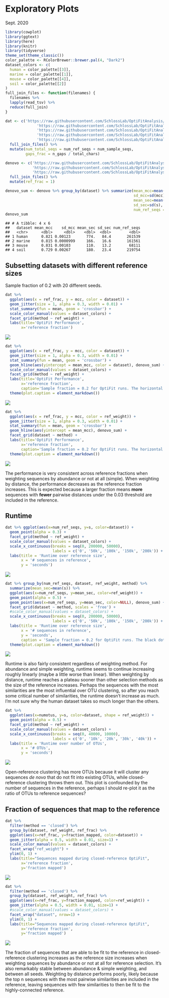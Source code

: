 Exploratory Plots
================
Sept. 2020

``` r
library(cowplot)
library(ggtext)
library(here)
library(knitr)
library(tidyverse)
theme_set(theme_classic())
color_palette <- RColorBrewer::brewer.pal(4, "Dark2")
dataset_colors <- c(
  human = color_palette[[3]],
  marine = color_palette[[1]],
  mouse = color_palette[[4]],
  soil = color_palette[[2]]
)
full_join_files <- function(filenames) {
  filenames %>% 
  lapply(read_tsv) %>% 
  reduce(full_join)
}
```

``` r
dat <- c('https://raw.githubusercontent.com/SchlossLab/OptiFitAnalysis/4fa7127bb6bacaa63657f0c18c0a8c6b6d18ebe7/subworkflows/3_fit_sample_subset/results/sensspec.tsv?token=AEHR6TOTYRF3XTCACDHGFRK7QRYH2',
              'https://raw.githubusercontent.com/SchlossLab/OptiFitAnalysis/4fa7127bb6bacaa63657f0c18c0a8c6b6d18ebe7/subworkflows/3_fit_sample_subset/results/benchmarks.tsv?token=AEHR6TLJWOKI4YC6OJ6BRMC7QRYXY',
              'https://raw.githubusercontent.com/SchlossLab/OptiFitAnalysis/4fa7127bb6bacaa63657f0c18c0a8c6b6d18ebe7/subworkflows/3_fit_sample_subset/results/input_sizes.tsv?token=AEHR6TJVM5FBTZRRY4USOYS7QRY6U',
              'https://raw.githubusercontent.com/SchlossLab/OptiFitAnalysis/4fa7127bb6bacaa63657f0c18c0a8c6b6d18ebe7/subworkflows/3_fit_sample_subset/results/gap_counts.tsv?token=AEHR6TMQKLHG2RNGUZQI35C7QRY5G',
              'https://raw.githubusercontent.com/SchlossLab/OptiFitAnalysis/4fa7127bb6bacaa63657f0c18c0a8c6b6d18ebe7/subworkflows/3_fit_sample_subset/results/fraction_reads_mapped.tsv?token=AEHR6TIY56KPVNGRKCOAYI27QRZBW') %>% 
  full_join_files() %>% 
  mutate(num_total_seqs = num_ref_seqs + num_sample_seqs,
         gaps_frac = n_gaps / total_chars)

denovo <- c('https://raw.githubusercontent.com/SchlossLab/OptiFitAnalysis/4fa7127bb6bacaa63657f0c18c0a8c6b6d18ebe7/subworkflows/1_prep_samples/results/sensspec.tsv?token=AEHR6TOXMAB75QDAO7CGTA27QR4KQ',
            'https://raw.githubusercontent.com/SchlossLab/OptiFitAnalysis/4fa7127bb6bacaa63657f0c18c0a8c6b6d18ebe7/subworkflows/1_prep_samples/results/benchmarks.tsv?token=AEHR6TI35D2TNWARGGL37W27QR4MM',
            'https://raw.githubusercontent.com/SchlossLab/OptiFitAnalysis/4fa7127bb6bacaa63657f0c18c0a8c6b6d18ebe7/subworkflows/1_prep_samples/results/dataset_sizes.tsv?token=AEHR6TJKE2C7SRDUZSGRTCC7QR4MG') %>% 
  full_join_files() %>% 
  mutate(ref_frac = 1)

denovo_sum <- denovo %>% group_by(dataset) %>% summarize(mean_mcc=mean(mcc), 
                                                         sd_mcc=sd(mcc),
                                                         mean_sec=mean(s),
                                                         sd_sec=sd(s),
                                                         num_ref_seqs = mean(num_seqs))
denovo_sum
```

    ## # A tibble: 4 x 6
    ##   dataset mean_mcc    sd_mcc mean_sec sd_sec num_ref_seqs
    ##   <chr>      <dbl>     <dbl>    <dbl>  <dbl>        <dbl>
    ## 1 human      0.821 0.00123       774.   84.4       261539
    ## 2 marine     0.815 0.0000999     166.   16.6       161561
    ## 3 mouse      0.831 0.00103       110.   13.2        68111
    ## 4 soil       0.729 0.00267       180.   23.4       219754

## Subsetting datasets with different reference sizes

Sample fraction of 0.2 with 20 different seeds.

``` r
dat %>%
  ggplot(aes(x = ref_frac, y = mcc, color = dataset)) +
  geom_jitter(size = 1, alpha = 0.3, width = 0.01) +
  stat_summary(fun = mean, geom = 'crossbar') +
  scale_color_manual(values = dataset_colors) +
  facet_grid(method ~ ref_weight) +
  labs(title='OptiFit Performance',
       x='reference fraction')
```

![](figures/fit_ref_frac-1.png)<!-- -->

``` r
dat %>%
  ggplot(aes(x = ref_frac, y = mcc, color = dataset)) +
  geom_jitter(size = 1, alpha = 0.3, width = 0.01) +
  stat_summary(fun = mean, geom = 'crossbar') +
  geom_hline(aes(yintercept = mean_mcc, color = dataset), denovo_sum) +
  scale_color_manual(values = dataset_colors) +
  facet_grid(method ~ ref_weight) +
  labs(title='OptiFit Performance',
       x='reference fraction',
       caption='Sample fraction = 0.2 for OptiFit runs. The horizontal line represents _de novo_ clustering for the whole dataset.') +
  theme(plot.caption = element_markdown())
```

![](figures/fit_ref_frac-2.png)<!-- -->

``` r
dat %>%
  ggplot(aes(x = ref_frac, y = mcc, color = ref_weight)) +
  geom_jitter(size = 1, alpha = 0.3, width = 0.01) +
  stat_summary(fun = mean, geom = 'crossbar') +
  geom_hline(aes(yintercept = mean_mcc), denovo_sum) +
  facet_grid(dataset ~ method) +
  labs(title='OptiFit Performance',
       x='reference fraction',
       caption='Sample fraction = 0.2 for OptiFit runs. The horizontal line represents _de novo_ clustering for the whole dataset.') +
  theme(plot.caption = element_markdown())
```

![](figures/fit_ref_frac-3.png)<!-- -->

The performance is very consistent across reference fractions when
weighting sequences by abundance or not at all (simple). When weighting
by distance, the performance decreases as the reference fraction
increases. This is expected because a larger fraction means **more**
sequences with **fewer** pairwise distances under the 0.03 threshold are
included in the reference.

## Runtime

``` r
dat %>% ggplot(aes(x=num_ref_seqs, y=s, color=dataset)) +
  geom_point(alpha = 0.3) +
  facet_grid(method ~ ref_weight) +
  scale_color_manual(values = dataset_colors) +
  scale_x_continuous(breaks = seq(0, 200000, 50000),
                     labels = c('0', '50k', '100k', '150k', '200k')) +
  labs(title = 'Runtime over reference size',
       x = '# sequences in reference',
       y = 'seconds')
```

![](figures/runtime_ref_seqs-1.png)<!-- -->

``` r
dat %>% group_by(num_ref_seqs, dataset, ref_weight, method) %>% 
  summarize(mean_sec=mean(s)) %>% 
  ggplot(aes(x=num_ref_seqs, y=mean_sec, color=ref_weight)) +
  geom_point(alpha = 0.5) +
  geom_point(aes(x=num_ref_seqs, y=mean_sec, color=NULL), denovo_sum) +
  facet_grid(dataset ~ method, scales = 'free') +
  #scale_color_manual(values = dataset_colors) +
  scale_x_continuous(breaks = seq(0, 200000, 50000),
                     labels = c('0', '50k', '100k', '150k', '200k')) +
  labs(title = 'Runtime over reference size',
       x = '# sequences in reference',
       y = 'seconds',
       caption = 'Sample fraction = 0.2 for OptiFit runs. The black dot represents _de novo_ clustering for the whole dataset') +
  theme(plot.caption = element_markdown())
```

![](figures/runtime_ref_seqs-2.png)<!-- -->

Runtime is also fairly consistent regardless of weighting method. For
abundance and simple weighting, runtime seems to continue increasing
roughly linearly (maybe a little worse than linear). When weighting by
distance, runtime reaches a plateau sooner than other selection methods
as the size of the reference increases. Perhaps the sequences with the
most similarities are the most influential over OTU clustering, so after
you reach some critical number of similarities, the runtime doesn’t
increase as much. I’m not sure why the human dataset takes so much
longer than the others.

``` r
dat %>%
  ggplot(aes(x=numotus, y=s, color=dataset, shape = ref_weight)) +
  geom_point(alpha = 0.5) +
  facet_grid(method ~ ref_weight) +
  scale_color_manual(values = dataset_colors) +
  scale_x_continuous(breaks = seq(0, 40000, 10000),
                     labels = c('0', '10k', '20k', '30k', '40k')) +
  labs(title = 'Runtime over number of OTUs',
       x = '# OTUs',
       y = 'seconds')
```

![](figures/runtime_numotus-1.png)<!-- -->

Open-reference clustering has more OTUs because it will cluster any
sequences *de novo* that do not fit into existing OTUs, while
closed-reference clustering throws them out. This plot is confounded by
the number of sequences in the reference, perhaps I should re-plot it as
the ratio of OTUs to reference sequences?

## Fraction of sequences that map to the reference

``` r
dat %>% 
  filter(method == 'closed') %>% 
  group_by(dataset, ref_weight, ref_frac) %>% 
  ggplot(aes(x=ref_frac, y=fraction_mapped, color=dataset)) +
  geom_jitter(alpha = 0.5, width = 0.01, size=1) +
  scale_color_manual(values = dataset_colors) +
  facet_wrap("ref_weight") +
  ylim(0, 1) +
  labs(title="Sequences mapped during closed-reference OptiFit",
       x='reference fraction',
       y='fraction mapped')
```

![](figures/fraction_reads_mapped-1.png)<!-- -->

``` r
dat %>% 
  filter(method == 'closed') %>% 
  group_by(dataset, ref_weight, ref_frac) %>% 
  ggplot(aes(x=ref_frac, y=fraction_mapped, color=ref_weight)) +
  geom_jitter(alpha = 0.5, width = 0.01, size=1) +
  #scale_color_manual(values = dataset_colors) +
  facet_wrap("dataset", nrow=1) +
  ylim(0, 1) +
  labs(title="Sequences mapped during closed-reference OptiFit",
       x='reference fraction',
       y='fraction mapped')
```

![](figures/fraction_reads_mapped-2.png)<!-- -->

The fraction of sequences that are able to be fit to the reference in
closed-reference clustering increases as the reference size increases
when weighting sequences by abundance or not at all for reference
selection. It’s also remarkably stable between abundance & simple
weighting, and between all seeds. Weighting by distance performs poorly,
likely because the top n sequences with the most pairwise similarities
are included in the reference, leaving sequences with few similarities
to then be fit to the highly-connected reference.
